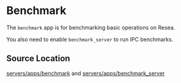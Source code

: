 # Benchmark
The `benchmark` app is for benchmarking basic operations on Resea.

You also need to enable `benchmark_server` to run IPC benchmarks.

## Source Location
[servers/apps/benchmark](https://github.com/zuki/resea/tree/master/servers/apps/benchmark)
and [servers/apps/benchmark_server](https://github.com/zuki/resea/tree/master/servers/apps/benchmark_server)
